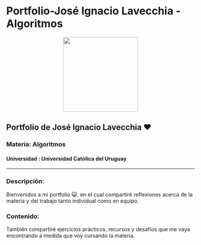 # Portfolio-José Ignacio Lavecchia - Algoritmos

<div id="header" align="center">
    <img src="https://media.giphy.com/media/v1.Y2lkPTc5MGI3NjExNXRxc3gzeDNiMmZydjdqdjRrMGg4a2hwMXRva2Jyd3ZicmpleW84YyZlcD12MV9naWZzX3NlYXJjaCZjdD1n/MDJ9IbxxvDUQM/giphy.gif" width="200" />
</div>

## Portfolio de José Ignacio Lavecchia ❤️

### Materia: Algoritmos 

#### Universidad : Universidad Católica del Uruguay
---

### Descripción:

Bienvenidos a mi portfolio 😺, en el cual compartiré reflexiones acerca de la materia y del trabajo tanto individual como en equipo.

### Contenido:

También compartiré ejercicios prácticos, recursos y desafíos que me vaya encontrando a medida que voy cursando la materia.
